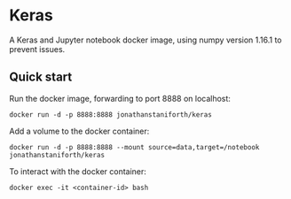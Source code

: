 # Keras

A Keras and Jupyter notebook docker image, using numpy version 1.16.1 to prevent issues.

## Quick start

Run the docker image, forwarding to port 8888 on localhost:
```
docker run -d -p 8888:8888 jonathanstaniforth/keras
```

Add a volume to the docker container:
```
docker run -d -p 8888:8888 --mount source=data,target=/notebook jonathanstaniforth/keras
```

To interact with the docker container:
```
docker exec -it <container-id> bash
```
